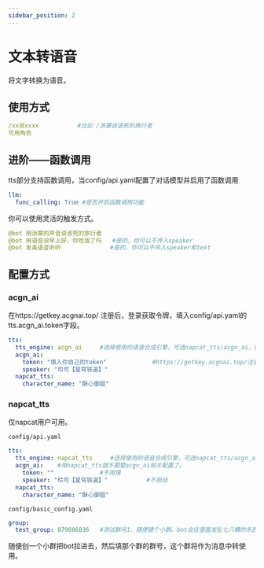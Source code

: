 ```yaml
---
sidebar_position: 2
---
```

# 文本转语音
将文字转换为语音。
## 使用方式
```yaml
/xx说xxxx           #比如 /派蒙说该死的旅行者
可用角色
```
## 进阶——函数调用
tts部分支持函数调用，当config/api.yaml配置了对话模型并启用了函数调用
```yaml
llm:
  func_calling: True #是否开启函数调用功能
```
你可以使用灵活的触发方式。
```yaml
@bot 用派蒙的声音说该死的旅行者
@bot 用语音说早上好，你吃饭了吗   #是的，你可以不传入speaker
@bot 发条语音听听              #是的，你可以不传入speaker和text
```
## 配置方式
### acgn_ai
在https://getkey.acgnai.top/ 注册后，登录获取令牌，填入config/api.yaml的tts.acgn_ai.token字段。
```yaml
tts:
  tts_engine: acgn_ai     #选择使用的语音合成引擎，可选napcat_tts/acgn_ai，配了哪个填哪个。
  acgn_ai:
    token: "填入你自己的token"             #https://getkey.acgnai.top/注册后，登录获取令牌
    speaker: "玲可【星穹铁道】"
  napcat_tts:
    character_name: "酥心御姐"
```
### napcat_tts
仅napcat用户可用。

`config/api.yaml`
```yaml
tts:
  tts_engine: napcat_tts     #选择使用的语音合成引擎，可选napcat_tts/acgn_ai，配了哪个填哪个。
  acgn_ai:    #用napcat_tts就不要管acgn_ai相关配置了。
    token: ""             #不用填
    speaker: "玲可【星穹铁道】"           #不用动
  napcat_tts:
    character_name: "酥心御姐"
```
`config/basic_config.yaml`
```yaml
group:
  test_group: 879886836   #测试群号1，随便建个小群。bot会往里面发乱七八糟的东西，不要填用户群。
```
随便创一个小群把bot拉进去，然后填那个群的群号，这个群将作为消息中转使用。
